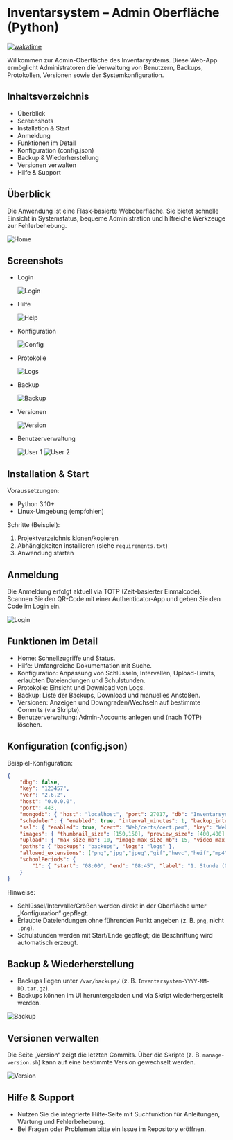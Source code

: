 # Inventarsystem – Admin Oberfläche (Python)

[![wakatime](https://wakatime.com/badge/user/30b8509f-5e17-4d16-b6b8-3ca0f3f936d3/project/4ea71c4f-0f6f-4cf9-881b-20a86494b32c.svg)](https://wakatime.com/badge/user/30b8509f-5e17-4d16-b6b8-3ca0f3f936d3/project/4ea71c4f-0f6f-4cf9-881b-20a86494b32c)


Willkommen zur Admin-Oberfläche des Inventarsystems. Diese Web-App ermöglicht Administratoren die Verwaltung von Benutzern, Backups, Protokollen, Versionen sowie der Systemkonfiguration.

## Inhaltsverzeichnis
- Überblick
- Screenshots
- Installation & Start
- Anmeldung
- Funktionen im Detail
- Konfiguration (config.json)
- Backup & Wiederherstellung
- Versionen verwalten
- Hilfe & Support

## Überblick
Die Anwendung ist eine Flask-basierte Weboberfläche. Sie bietet schnelle Einsicht in Systemstatus, bequeme Administration und hilfreiche Werkzeuge zur Fehlerbehebung.

![Home](readme_bilder/Home.png)

## Screenshots
- Login

	![Login](readme_bilder/Login.png)

- Hilfe

	![Help](readme_bilder/Help.png)

- Konfiguration

	![Config](readme_bilder/Config.png)

- Protokolle

	![Logs](readme_bilder/Logs.png)

- Backup

	![Backup](readme_bilder/Backup.png)

- Versionen

	![Version](readme_bilder/Version.png)

- Benutzerverwaltung

	![User 1](readme_bilder/User_1.png)
	![User 2](readme_bilder/User_2.png)

## Installation & Start
Voraussetzungen:
- Python 3.10+
- Linux-Umgebung (empfohlen)

Schritte (Beispiel):
1) Projektverzeichnis klonen/kopieren
2) Abhängigkeiten installieren (siehe `requirements.txt`)
3) Anwendung starten

## Anmeldung
Die Anmeldung erfolgt aktuell via TOTP (Zeit-basierter Einmalcode). Scannen Sie den QR-Code mit einer Authenticator-App und geben Sie den Code im Login ein.

![Login](readme_bilder/Login.png)

## Funktionen im Detail
- Home: Schnellzugriffe und Status.
- Hilfe: Umfangreiche Dokumentation mit Suche.
- Konfiguration: Anpassung von Schlüsseln, Intervallen, Upload-Limits, erlaubten Dateiendungen und Schulstunden.
- Protokolle: Einsicht und Download von Logs.
- Backup: Liste der Backups, Download und manuelles Anstoßen.
- Versionen: Anzeigen und Downgraden/Wechseln auf bestimmte Commits (via Skripte).
- Benutzerverwaltung: Admin-Accounts anlegen und (nach TOTP) löschen.

## Konfiguration (config.json)
Beispiel-Konfiguration:

```json
{
	"dbg": false,
	"key": "123457",
	"ver": "2.6.2",
	"host": "0.0.0.0",
	"port": 443,
	"mongodb": { "host": "localhost", "port": 27017, "db": "Inventarsystem" },
	"scheduler": { "enabled": true, "interval_minutes": 1, "backup_interval_hours": 24 },
	"ssl": { "enabled": true, "cert": "Web/certs/cert.pem", "key": "Web/certs/key.pem" },
	"images": { "thumbnail_size": [150,150], "preview_size": [400,400] },
	"upload": { "max_size_mb": 10, "image_max_size_mb": 15, "video_max_size_mb": 100 },
	"paths": { "backups": "backups", "logs": "logs" },
	"allowed_extensions": ["png","jpg","jpeg","gif","hevc","heif","mp4","mov","avi","mkv","webm","mp3","wav","ogg","flac","aac","m4a","opus","pdf","docx","xlsx","pptx","txt"],
	"schoolPeriods": {
		"1": { "start": "08:00", "end": "08:45", "label": "1. Stunde (08:00 - 08:45)" }
	}
}
```

Hinweise:
- Schlüssel/Intervalle/Größen werden direkt in der Oberfläche unter „Konfiguration“ gepflegt.
- Erlaubte Dateiendungen ohne führenden Punkt angeben (z. B. `png`, nicht `.png`).
- Schulstunden werden mit Start/Ende gepflegt; die Beschriftung wird automatisch erzeugt.

## Backup & Wiederherstellung
- Backups liegen unter `/var/backups/` (z. B. `Inventarsystem-YYYY-MM-DD.tar.gz`).
- Backups können im UI heruntergeladen und via Skript wiederhergestellt werden.

![Backup](readme_bilder/Backup.png)

## Versionen verwalten
Die Seite „Version“ zeigt die letzten Commits. Über die Skripte (z. B. `manage-version.sh`) kann auf eine bestimmte Version gewechselt werden.

![Version](readme_bilder/Version.png)

## Hilfe & Support
- Nutzen Sie die integrierte Hilfe-Seite mit Suchfunktion für Anleitungen, Wartung und Fehlerbehebung.
- Bei Fragen oder Problemen bitte ein Issue im Repository eröffnen.

